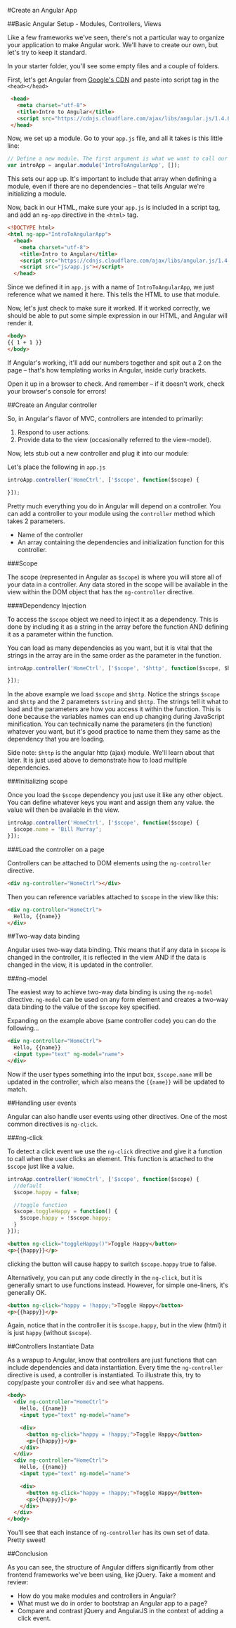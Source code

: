 #Create an Angular App

##Basic Angular Setup - Modules, Controllers, Views

Like a few frameworks we've seen, there's not a particular way to organize your application to make Angular work. We'll have to create our own, but let's try to keep it standard.

In your starter folder, you'll see some empty files and a couple of folders.

First, let's get Angular from [Google's CDN](https://developers.google.com/speed/libraries/#angularjs) and paste into script tag in the `<head></head>`

```html
 <head>
   <meta charset="utf-8">
   <title>Intro to Angular</title>
   <script src="https://cdnjs.cloudflare.com/ajax/libs/angular.js/1.4.8/angular.js"></script>
 </head>
```

Now, we set up a module. Go to your `app.js` file, and all it takes is this little line:

```js
// Define a new module. The first argument is what we want to call our app, the second is an array of dependencies (which we don't need at the moment, so there are none)
var introApp = angular.module('IntroToAngularApp', []);
```

This sets our app up. It's important to include that array when defining a module, even if there are no dependencies – that tells Angular we're initializing a module.

Now, back in our HTML, make sure your `app.js` is included in a script tag, and add an `ng-app` directive in the `<html>` tag.
```html
<!DOCTYPE html>
<html ng-app="IntroToAngularApp">
  <head>
    <meta charset="utf-8">
    <title>Intro to Angular</title>
    <script src="https://cdnjs.cloudflare.com/ajax/libs/angular.js/1.4.8/angular.js"></script>
    <script src="js/app.js"></script>
  </head>
```

Since we defined it in `app.js` with a name of `IntroToAngularApp`, we just reference what we named it here. This tells the HTML to use that module.

Now, let's just check to make sure it worked. If it worked correctly, we should be able to put some simple expression in our HTML, and Angular will render it.

```html
<body>
{{ 1 + 1 }}
</body>
```

If Angular's working, it'll add our numbers together and spit out a 2 on the page – that's how templating works in Angular, inside curly brackets.

Open it up in a browser to check. And remember – if it doesn't work, check your browser's console for errors!

##Create an Angular controller

So, in Angular's flavor of MVC, controllers are intended to primarily:

1. Respond to user actions.
2. Provide data to the view (occasionally referred to the view-model).

Now, lets stub out a new controller and plug it into our module:

Let's place the following in `app.js`

```javascript
introApp.controller('HomeCtrl', ['$scope', function($scope) {

}]);
```

Pretty much everything you do in Angular will depend on a controller. You can add a controller to your module using the `controller` method which takes 2 parameters.

* Name of the controller
* An array containing the dependencies and initialization function for this controller.

###Scope

The scope (represented in Angular as `$scope`) is where you will store all of your data in a controller. Any data stored in the scope will be available in the view within the DOM object that has the `ng-controller` directive.

####Dependency Injection

To access the `$scope` object we need to inject it as a dependency. This is done by including it as a string in the array before the function AND defining it as a parameter within the function.

You can load as many dependencies as you want, but it is vital that the strings in the array are in the same order as the parameter in the function.

```javascript
introApp.controller('HomeCtrl', ['$scope', '$http', function($scope, $http) {

}]);
```

In the above example we load `$scope` and `$http`. Notice the strings `$scope` and `$http` and the 2 parameters `$string` and `$http`. The strings tell it what to load and the parameters are how you access it within the function. This is done because the variables names can end up changing during JavaScript minification. You can technically name the parameters (in the function) whatever you want, but it's good practice to name them they same as the dependency that you are loading.

Side note: `$http` is the angular http (ajax) module. We'll learn about that later. It is just used above to demonstrate how to load multiple dependencies.

###Initializing scope

Once you load the `$scope` dependency you just use it like any other object. You can define whatever keys you want and assign them any value. the value will then be available in the view.

```javascript
introApp.controller('HomeCtrl', ['$scope', function($scope) {
  $scope.name = 'Bill Murray';
}]);
```

###Load the controller on a page

Controllers can be attached to DOM elements using the `ng-controller` directive.

```html
<div ng-controller="HomeCtrl"></div>
```

Then you can reference variables attached to `$scope` in the view like this:

```html
<div ng-controller="HomeCtrl">
  Hello, {{name}}
</div>
```

##Two-way data binding

Angular uses two-way data binding. This means that if any data in `$scope` is changed in the controller, it is reflected in the view AND if the data is changed in the view, it is updated in the controller.

###ng-model

The easiest way to achieve two-way data binding is using the `ng-model` directive. `ng-model` can be used on any form element and creates a two-way data binding to the value of the `$scope` key specified.

Expanding on the example above (same controller code) you can do the following...

```html
<div ng-controller="HomeCtrl">
  Hello, {{name}}
  <input type="text" ng-model="name">
</div>
```

Now if the user types something into the input box, `$scope.name` will be updated in the controller, which also means the `{{name}}` will be updated to match.

##Handling user events

Angular can also handle user events using other directives. One of the most common directives is `ng-click`.

###ng-click

To detect a click event we use the `ng-click` directive and give it a function to call when the user clicks an element. This function is attached to the `$scope` just like a value.

```javascript
introApp.controller('HomeCtrl', ['$scope', function($scope) {
  //default
  $scope.happy = false;

  //toggle function
  $scope.toggleHappy = function() {
    $scope.happy = !$scope.happy;
  }
}]);
```

```html
<button ng-click="toggleHappy()">Toggle Happy</button>
<p>{{happy}}</p>
```

clicking the button will cause happy to switch `$scope.happy` true to false.

Alternatively, you can put any code directly in the `ng-click`, but it is generally smart to use functions instead. However, for simple one-liners, it's generally OK.

```html
<button ng-click="happy = !happy;">Toggle Happy</button>
<p>{{happy}}</p>
```

Again, notice that in the controller it is `$scope.happy`, but in the view (html) it is just `happy` (without `$scope`).

##Controllers Instantiate Data

As a wrapup to Angular, know that controllers are just functions that can include dependencies and data instantiation. Every time the `ng-controller` directive is used, a controller is instantiated. To illustrate this, try to copy/paste your controller `div` and see what happens.

```html
<body>
  <div ng-controller="HomeCtrl">
    Hello, {{name}}
    <input type="text" ng-model="name">

    <div>
      <button ng-click="happy = !happy;">Toggle Happy</button>
      <p>{{happy}}</p>
    </div>
  </div>
  <div ng-controller="HomeCtrl">
    Hello, {{name}}
    <input type="text" ng-model="name">

    <div>
      <button ng-click="happy = !happy;">Toggle Happy</button>
      <p>{{happy}}</p>
    </div>
  </div>
</body>
```

You'll see that each instance of `ng-controller` has its own set of data. Pretty sweet!

##Conclusion

As you can see, the structure of Angular differs significantly from other frontend frameworks we've been using, like jQuery. Take a moment and review:

* How do you make modules and controllers in Angular?
* What must we do in order to bootstrap an Angular app to a page?
* Compare and contrast jQuery and AngularJS in the context of adding a click event.
